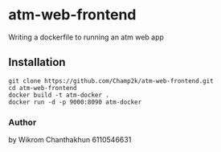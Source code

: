 # atm-web-frontend
Writing a dockerfile to running an atm web app

## Installation

```
git clone https://github.com/Champ2k/atm-web-frontend.git
cd atm-web-frontend
docker build -t atm-docker .
docker run -d -p 9000:8090 atm-docker
```

### Author 
by Wikrom Chanthakhun 6110546631 